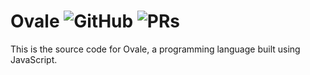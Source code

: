 # Ovale ![GitHub](https://img.shields.io/github/license/antonio-erick/ovale) ![PRs](https://img.shields.io/badge/PRs-welcome-green)
This is the source code for Ovale, a programming language built using JavaScript.
